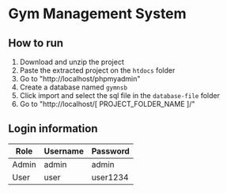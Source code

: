 # Gym Management System

## How to run
1. Download and unzip the project
2. Paste the extracted project on the `htdocs` folder
3. Go to "http://localhost/phpmyadmin"
4. Create a database named `gymnsb`
5. Click import and select the sql file in the `database-file` folder
6. Go to "http://localhost/[ PROJECT_FOLDER_NAME ]/"

## Login information

|  Role  | Username     | Password   |
|--------|--------------|------------|
| Admin  | admin   | admin   |
| User   | user    | user1234    |
